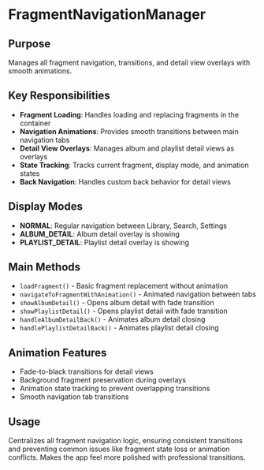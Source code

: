 # FragmentNavigationManager

## Purpose
Manages all fragment navigation, transitions, and detail view overlays with smooth animations.

## Key Responsibilities
- **Fragment Loading**: Handles loading and replacing fragments in the container
- **Navigation Animations**: Provides smooth transitions between main navigation tabs
- **Detail View Overlays**: Manages album and playlist detail views as overlays
- **State Tracking**: Tracks current fragment, display mode, and animation states
- **Back Navigation**: Handles custom back behavior for detail views

## Display Modes
- **NORMAL**: Regular navigation between Library, Search, Settings
- **ALBUM_DETAIL**: Album detail overlay is showing
- **PLAYLIST_DETAIL**: Playlist detail overlay is showing

## Main Methods
- `loadFragment()` - Basic fragment replacement without animation
- `navigateToFragmentWithAnimation()` - Animated navigation between tabs
- `showAlbumDetail()` - Opens album detail with fade transition
- `showPlaylistDetail()` - Opens playlist detail with fade transition
- `handleAlbumDetailBack()` - Animates album detail closing
- `handlePlaylistDetailBack()` - Animates playlist detail closing

## Animation Features
- Fade-to-black transitions for detail views
- Background fragment preservation during overlays
- Animation state tracking to prevent overlapping transitions
- Smooth navigation tab transitions

## Usage
Centralizes all fragment navigation logic, ensuring consistent transitions and preventing common issues like fragment state loss or animation conflicts. Makes the app feel more polished with professional transitions. 